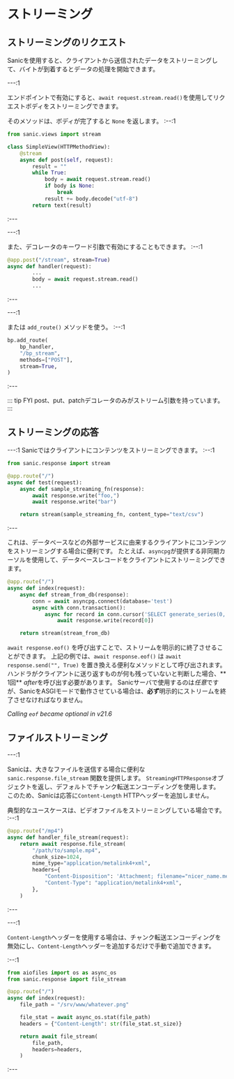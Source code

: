 # ストリーミング

## ストリーミングのリクエスト

Sanicを使用すると、クライアントから送信されたデータをストリーミングして、バイトが到着するとデータの処理を開始できます。

---:1

エンドポイントで有効にすると、`await request.stream.read()`を使用してリクエストボディをストリーミングできます。

そのメソッドは、ボディが完了すると `None` を返します。 :--:1
```python
from sanic.views import stream

class SimpleView(HTTPMethodView):
    @stream
    async def post(self, request):
        result = ""
        while True:
            body = await request.stream.read()
            if body is None:
                break
            result += body.decode("utf-8")
        return text(result)
```
:---

---:1

また、デコレータのキーワード引数で有効にすることもできます。 :--:1
```python
@app.post("/stream", stream=True)
async def handler(request):
        ...
        body = await request.stream.read()
        ...
```
:---

---:1

または `add_route()` メソッドを使う。 :--:1
```python
bp.add_route(
    bp_handler,
    "/bp_stream",
    methods=["POST"],
    stream=True,
)
```
:---

::: tip FYI
post、put、patchデコレータのみがストリーム引数を持っています。
:::

## ストリーミングの応答

---:1 Sanicではクライアントにコンテンツをストリーミングできます。 :--:1

```python
from sanic.response import stream

@app.route("/")
async def test(request):
    async def sample_streaming_fn(response):
        await response.write("foo,")
        await response.write("bar")

    return stream(sample_streaming_fn, content_type="text/csv")
```
:---

これは、データベースなどの外部サービスに由来するクライアントにコンテンツをストリーミングする場合に便利です。 たとえば、`asyncpg`が提供する非同期カーソルを使用して、データベースレコードをクライアントにストリーミングできます。

```python
@app.route("/")
async def index(request):
    async def stream_from_db(response):
        conn = await asyncpg.connect(database='test')
        async with conn.transaction():
            async for record in conn.cursor('SELECT generate_series(0, 10)'):
                await response.write(record[0])

    return stream(stream_from_db)
```



`await response.eof()` を呼び出すことで、ストリームを明示的に終了させることができます。 上記の例では、`await response.eof()` は `await response.send("", True)` を置き換える便利なメソッドとして呼び出されます。 ハンドラがクライアントに送り返すものが何も残っていないと判断した場合、** 1回** *after*を呼び出す必要があります。 Sanicサーバで使用するのは*任意*ですが、SanicをASGIモードで動作させている場合は、**必ず**明示的にストリームを終了させなければなりません。

*Calling `eof` became optional in v21.6*

## ファイルストリーミング

---:1

Sanicは、大きなファイルを送信する場合に便利な `sanic.response.file_stream` 関数を提供します。 `StreamingHTTPResponse`オブジェクトを返し、デフォルトでチャンク転送エンコーディングを使用します。 このため、Sanicは応答に`Content-Length` HTTPヘッダーを追加しません。

典型的なユースケースは、ビデオファイルをストリーミングしている場合です。 :--:1
```python
@app.route("/mp4")
async def handler_file_stream(request):
    return await response.file_stream(
        "/path/to/sample.mp4",
        chunk_size=1024,
        mime_type="application/metalink4+xml",
        headers={
            "Content-Disposition": 'Attachment; filename="nicer_name.meta4"',
            "Content-Type": "application/metalink4+xml",
        },
    )
```
:---

---:1

`Content-Length`ヘッダーを使用する場合は、チャンク転送エンコーディングを無効にし、`Content-Length`ヘッダーを追加するだけで手動で追加できます。

:--:1
```python
from aiofiles import os as async_os
from sanic.response import file_stream

@app.route("/")
async def index(request):
    file_path = "/srv/www/whatever.png"

    file_stat = await async_os.stat(file_path)
    headers = {"Content-Length": str(file_stat.st_size)}

    return await file_stream(
        file_path,
        headers=headers,
    )
```
:---
